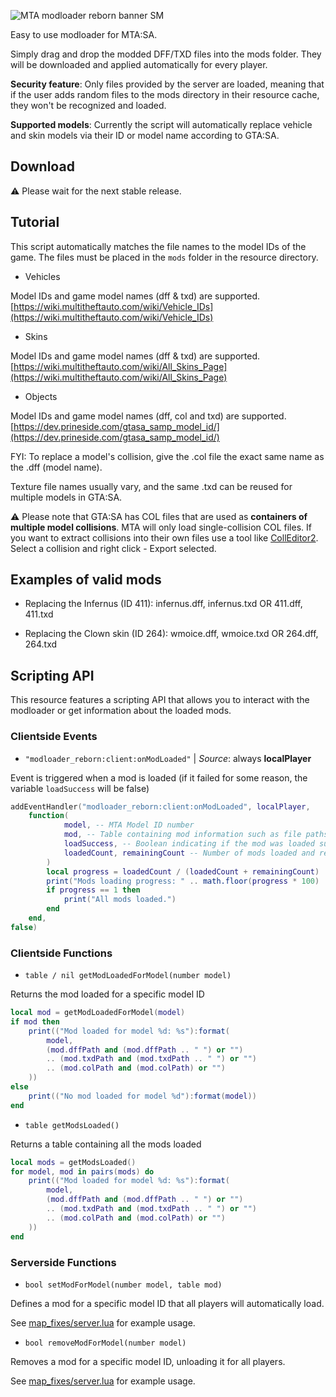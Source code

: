 ![MTA modloader reborn banner SM](https://github.com/Fernando-A-Rocha/mta-modloader-reborn/assets/34967844/d330016b-03e4-42a3-bd8b-bdb8793d25bc)

Easy to use modloader for MTA:SA.

Simply drag and drop the modded DFF/TXD files into the mods folder. They will be downloaded and applied automatically for every player.

**Security feature**: Only files provided by the server are loaded, meaning that if the user adds random files to the mods directory in their resource cache, they won't be recognized and loaded.

**Supported models**: Currently the script will automatically replace vehicle and skin models via their ID or model name according to GTA:SA.

## Download

<!-- **Latest release**: [https://github.com/Fernando-A-Rocha/mta-modloader-reborn/releases/latest](https://github.com/Fernando-A-Rocha/mta-modloader-reborn/releases/latest) -->⚠️ Please wait for the next stable release.

## Tutorial

This script automatically matches the file names to the model IDs of the game. The files must be placed in the `mods` folder in the resource directory.

- Vehicles

Model IDs and game model names (dff & txd) are supported. [https://wiki.multitheftauto.com/wiki/Vehicle_IDs](https://wiki.multitheftauto.com/wiki/Vehicle_IDs)

- Skins

Model IDs and game model names (dff & txd) are supported. [https://wiki.multitheftauto.com/wiki/All_Skins_Page](https://wiki.multitheftauto.com/wiki/All_Skins_Page)

- Objects

Model IDs and game model names (dff, col and txd) are supported. [https://dev.prineside.com/gtasa_samp_model_id/](https://dev.prineside.com/gtasa_samp_model_id/)

FYI: To replace a model's collision, give the .col file the exact same name as the .dff (model name).

Texture file names usually vary, and the same .txd can be reused for multiple models in GTA:SA.

⚠️ Please note that GTA:SA has COL files that are used as **containers of multiple model collisions**. MTA will only load single-collision COL files. If you want to extract collisions into their own files use a tool like [CollEditor2](https://www.google.com/search?q=gta+sa+CollEditor2). Select a collision and right click - Export selected.

## Examples of valid mods
  
- Replacing the Infernus (ID 411): infernus.dff, infernus.txd OR 411.dff, 411.txd

- Replacing the Clown skin (ID 264): wmoice.dff, wmoice.txd OR 264.dff, 264.txd

## Scripting API

This resource features a scripting API that allows you to interact with the modloader or get information about the loaded mods.

### Clientside Events

- `"modloader_reborn:client:onModLoaded"` | *Source*: always **localPlayer**

Event is triggered when a mod is loaded (if it failed for some reason, the variable `loadSuccess` will be false)

```lua
addEventHandler("modloader_reborn:client:onModLoaded", localPlayer,
    function(
            model, -- MTA Model ID number
            mod, -- Table containing mod information such as file paths
            loadSuccess, -- Boolean indicating if the mod was loaded successfully
            loadedCount, remainingCount -- Number of mods loaded and remaining
        )
        local progress = loadedCount / (loadedCount + remainingCount)
        print("Mods loading progress: " .. math.floor(progress * 100) .. "%")
        if progress == 1 then
            print("All mods loaded.")
        end
    end,
false)
```

### Clientside Functions

- `table / nil getModLoadedForModel(number model)`

Returns the mod loaded for a specific model ID

```lua
local mod = getModLoadedForModel(model)
if mod then
    print(("Mod loaded for model %d: %s"):format(
        model,
        (mod.dffPath and (mod.dffPath .. " ") or "")
        .. (mod.txdPath and (mod.txdPath .. " ") or "")
        .. (mod.colPath and (mod.colPath) or "")
    ))
else
    print(("No mod loaded for model %d"):format(model))
end
```

- `table getModsLoaded()`

Returns a table containing all the mods loaded

```lua
local mods = getModsLoaded()
for model, mod in pairs(mods) do
    print(("Mod loaded for model %d: %s"):format(
        model,
        (mod.dffPath and (mod.dffPath .. " ") or "")
        .. (mod.txdPath and (mod.txdPath .. " ") or "")
        .. (mod.colPath and (mod.colPath) or "")
    ))
end
```

### Serverside Functions

- `bool setModForModel(number model, table mod)`

Defines a mod for a specific model ID that all players will automatically load.

See [map_fixes/server.lua](/[implementations]/map_fixes/server.lua) for example usage.

- `bool removeModForModel(number model)`

Removes a mod for a specific model ID, unloading it for all players.

See [map_fixes/server.lua](/[implementations]/map_fixes/server.lua) for example usage.
